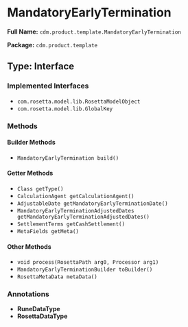 # MandatoryEarlyTermination

**Full Name:** `cdm.product.template.MandatoryEarlyTermination`

**Package:** `cdm.product.template`

## Type: Interface

### Implemented Interfaces

- `com.rosetta.model.lib.RosettaModelObject`
- `com.rosetta.model.lib.GlobalKey`

### Methods

#### Builder Methods

- `MandatoryEarlyTermination build()`

#### Getter Methods

- `Class getType()`
- `CalculationAgent getCalculationAgent()`
- `AdjustableDate getMandatoryEarlyTerminationDate()`
- `MandatoryEarlyTerminationAdjustedDates getMandatoryEarlyTerminationAdjustedDates()`
- `SettlementTerms getCashSettlement()`
- `MetaFields getMeta()`

#### Other Methods

- `void process(RosettaPath arg0, Processor arg1)`
- `MandatoryEarlyTerminationBuilder toBuilder()`
- `RosettaMetaData metaData()`

### Annotations

- **RuneDataType**
- **RosettaDataType**

